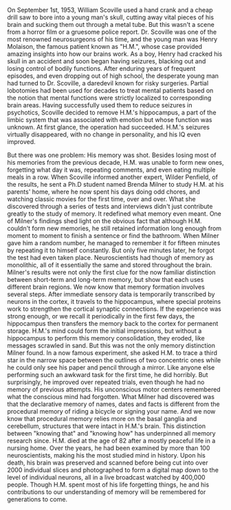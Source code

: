 
On September 1st, 1953,
William Scoville used a hand crank
and a cheap drill saw
to bore into a young man&#39;s skull,
cutting away vital pieces of his brain
and sucking them out through a metal tube.
But this wasn&#39;t a scene from a horror film
or a gruesome police report.
Dr. Scoville was one of the most 
renowned neurosurgeons of his time,
and the young man was Henry Molaison,
the famous patient known as &quot;H.M.&quot;,
whose case provided amazing insights
into how our brains work.
As a boy, Henry had cracked 
his skull in an accident
and soon began having seizures, blacking out
and losing control of bodily functions.
After enduring years of frequent episodes,
and even dropping out of high school,
the desperate young man 
had turned to Dr. Scoville,
a daredevil known for risky surgeries.
Partial lobotomies had been used
for decades to treat mental patients
based on the notion that
mental functions were strictly localized
to corresponding brain areas.
Having successfully used them
to reduce seizures in psychotics,
Scoville decided to remove 
H.M.&#39;s hippocampus,
a part of the limbic system
that was associated with emotion
but whose function was unknown.
At first glance, 
the operation had succeeded.
H.M.&#39;s seizures virtually disappeared,
with no change in personality,
and his IQ even improved.

But there was one problem: 
His memory was shot.
Besides losing most of his memories
from the previous decade,
H.M. was unable to form new ones,
forgetting what day it was,
repeating comments,
and even eating multiple meals in a row.
When Scoville informed another expert,
Wilder Penfield, of the results,
he sent a Ph.D student named Brenda Milner
to study H.M. at his parents&#39; home,
where he now spent his days
doing odd chores,
and watching classic movies
for the first time, over and over.
What she discovered through
a series of tests and interviews
didn&#39;t just contribute greatly
to the study of memory.
It redefined what memory even meant.
One of Milner&#39;s findings shed light
on the obvious fact
that although H.M. couldn&#39;t form new memories,
he still retained information
long enough from moment to moment
to finish a sentence or find the bathroom.
When Milner gave him a random number,
he managed to remember it 
for fifteen minutes
by repeating it to himself constantly.
But only five minutes later,
he forgot the test had even taken place.
Neuroscientists had though of memory
as monolithic,
all of it essentially the same
and stored throughout the brain.
Milner&#39;s results were not only the first
clue for the now familiar distinction
between short-term and long-term memory,
but show that each uses 
different brain regions.
We now know that memory formation
involves several steps.
After immediate sensory data is temporarily
transcribed by neurons in the cortex,
it travels to the hippocampus,
where special proteins work to strengthen 
the cortical synaptic connections.
If the experience was strong enough,
or we recall it periodically
in the first few days,
the hippocampus then transfers the memory
back to the cortex for permanent storage.
H.M.&#39;s mind could form
the initial impressions,
but without a hippocampus
to perform this memory consolidation,
they eroded, 
like messages scrawled in sand.
But this was not the 
only memory distinction Milner found.
In a now famous experiment,
she asked H.M. to trace a third star
in the narrow space between 
the outlines of two concentric ones
while he could only see
his paper and pencil through a mirror.
Like anyone else performing such 
an awkward task for the first time,
he did horribly.
But surprisingly, he improved over 
repeated trials,
even though he had no memory
of previous attempts.
His unconscious motor centers remembered
what the conscious mind had forgotten.
What Milner had discovered was that the
declarative memory of names, dates and facts
is different from the procedural memory
of riding a bicycle or signing your name.
And we now know that procedural memory
relies more on the basal ganglia 
and cerebellum,
structures that were intact in H.M.&#39;s brain.
This distinction between &quot;knowing that&quot;
and &quot;knowing how&quot;
has underpinned all memory research since.
H.M. died at the age of 82 after
a mostly peaceful life in a nursing home.
Over the years, he had been examined
by more than 100 neuroscientists,
making his the most 
studied mind in history.
Upon his death, his brain was
preserved and scanned
before being cut into over 2000
individual slices
and photographed to form a digital map
down to the level of individual neurons,
all in a live broadcast
watched by 400,000 people.
Though H.M. spent most of his life
forgetting things,
he and his contributions
to our understanding of memory
will be remembered for 
generations to come.

